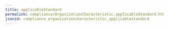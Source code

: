 ```yaml
---
title: applicableStandard
permalink: compliance/OrganizationCharacteristic.applicableStandard.html
jsonid: compliance_organizationcharacteristic_applicablestandard
---
```

